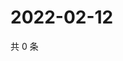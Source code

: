 # 2022-02-12

共 0 条

<!-- BEGIN WEIBO -->
<!-- 最后更新时间 Sat Feb 12 2022 03:08:59 GMT+0800 (China Standard Time) -->

<!-- END WEIBO -->
